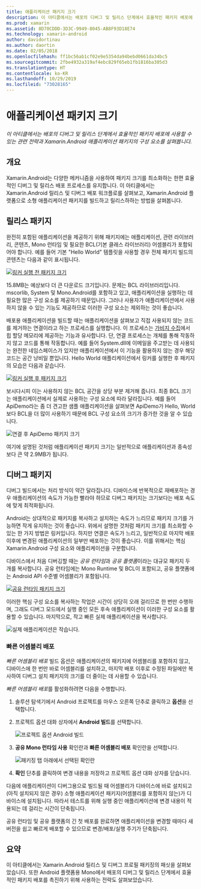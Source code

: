 ```yaml
---
title: 애플리케이션 패키지 크기
description: 이 아티클에서는 배포의 디버그 및 릴리스 단계에서 효율적인 패키지 배포에 사용할 수 있는 관련 전략과 Xamarin.Android 애플리케이션 패키지의 구성 요소를 살펴봅니다.
ms.prod: xamarin
ms.assetid: 8D70CDDD-3D3C-9949-8045-AB8F93D18E74
ms.technology: xamarin-android
author: davidortinau
ms.author: daortin
ms.date: 02/05/2018
ms.openlocfilehash: ff1bc56ab1cf02e9e5354da94bebd0661da34bc5
ms.sourcegitcommit: 2fbe4932a319af4ebc829f65eb1fb1816ba305d3
ms.translationtype: HT
ms.contentlocale: ko-KR
ms.lasthandoff: 10/29/2019
ms.locfileid: "73028165"
---
```

# <a name="application-package-size"></a>애플리케이션 패키지 크기

_이 아티클에서는 배포의 디버그 및 릴리스 단계에서 효율적인 패키지 배포에 사용할 수 있는 관련 전략과 Xamarin.Android 애플리케이션 패키지의 구성 요소를 살펴봅니다._

## <a name="overview"></a>개요

Xamarin.Android는 다양한 메커니즘을 사용하여 패키지 크기를 최소화하는 한편 효율적인 디버그 및 릴리스 배포 프로세스를 유지합니다. 이 아티클에서는 Xamarin.Android 릴리스 및 디버그 배포 워크플로를 살펴보고, Xamarin.Android 플랫폼으로 소형 애플리케이션 패키지를 빌드하고 릴리스하하는 방법을 살펴봅니다.

## <a name="release-packages"></a>릴리스 패키지

완전히 포함된 애플리케이션을 제공하기 위해 패키지에는 애플리케이션, 관련 라이브러리, 콘텐츠, Mono 런타임 및 필요한 BCL(기본 클래스 라이브러리) 어셈블리가 포함되어야 합니다. 예를 들어 기본 "Hello World" 템플릿을 사용할 경우 전체 패키지 빌드의 콘텐츠는 다음과 같이 표시됩니다.

[![링커 실행 전 패키지 크기](app-package-size-images/hello-world-package-size-before-linker.png)](app-package-size-images/hello-world-package-size-before-linker.png#lightbox)

15.8MB는 예상보다 더 큰 다운로드 크기입니다. 문제는 BCL 라이브러리입니다. mscorlib, System 및 Mono.Android를 포함하고 있고, 애플리케이션을 실행하는 데 필요한 많은 구성 요소를 제공하기 때문입니다. 그러나 사용자가 애플리케이션에서 사용하지 않을 수 있는 기능도 제공하므로 이러한 구성 요소는 제외하는 것이 좋습니다.

배포용 애플리케이션을 빌드할 때는 애플리케이션을 살펴보고 직접 사용되지 않는 코드를 제거하는 연결이라고 하는 프로세스를 실행합니다. 이 프로세스는 [가비지 수집](~/android/internals/garbage-collection.md)에서 힙 할당 메모리에 제공하는 기능과 유사합니다. 단, 연결 프로세스는 개체를 통해 작동하지 않고 코드를 통해 작동합니다. 예를 들어 System.dll에 이메일을 주고받는 데 사용되는 완전한 네임스페이스가 있지만 애플리케이션에서 이 기능을 활용하지 않는 경우 해당 코드는 공간 낭비일 뿐입니다. Hello World 애플리케이션에서 링커를 실행한 후 패키지의 모습은 다음과 같습니다.

[![링커 실행 후 패키지 크기](app-package-size-images/hello-world-package-size-after-linker.png)](app-package-size-images/hello-world-package-size-after-linker.png#lightbox)

보시다시피 이는 사용하지 않는 BCL 공간을 상당 부분 제거해 줍니다. 최종 BCL 크기는 애플리케이션에서 실제로 사용하는 구성 요소에 따라 달라집니다. 예를 들어 ApiDemo라는 좀 더 견고한 샘플 애플리케이션을 살펴보면 ApiDemo가 Hello, World보다 BCL을 더 많이 사용하기 때문에 BCL 구성 요소의 크기가 증가한 것을 알 수 있습니다.

![연결 후 ApiDemo 패키지 크기](app-package-size-images/api-demo-package-size-after-linker.png)

여기에 설명된 것처럼 애플리케이션 패키지 크기는 일반적으로 애플리케이션과 종속성보다 큰 약 2.9MB가 됩니다.

## <a name="debug-packages"></a>디버그 패키지

디버그 빌드에서는 처리 방식이 약간 달라집니다. 디바이스에 반복적으로 재배포하는 경우 애플리케이션의 속도가 가능한 빨라야 하므로 디버그 패키지는 크기보다는 배포 속도에 맞게 최적화됩니다.

Android는 상대적으로 패키지를 복사하고 설치하는 속도가 느리므로 패키지 크기를 가능하면 작게 유지하는 것이 좋습니다. 위에서 설명한 것처럼 패키지 크기를 최소화할 수 있는 한 가지 방법은 링커입니다. 하지만 연결은 속도가 느리고, 일반적으로 마지막 배포 이후에 변경된 애플리케이션의 일부만 배포하는 것이 좋습니다. 이를 위해서는 핵심 Xamarin.Android 구성 요소와 애플리케이션을 구분합니다.

디바이스에서 처음 디버깅할 때는 *공유 런타임*과 *공유 플랫폼*이라는 대규모 패키지 두 개를 복사합니다. 공유 런타임에는 Mono Runtime 및 BCL이 포함되고, 공유 플랫폼에는 Android API 수준별 어셈블리가 포함됩니다.

[![공유 런타임 패키지 크기](app-package-size-images/shared-runtime-package-size.png)](app-package-size-images/shared-runtime-package-size.png#lightbox)

이러한 핵심 구성 요소를 복사하는 작업은 시간이 상당히 오래 걸리므로 한 번만 수행하며, 그래도 디버그 모드에서 실행 중인 모든 후속 애플리케이션이 이러한 구성 요소를 활용할 수 있습니다. 마지막으로, 작고 빠른 실제 애플리케이션을 복사합니다.

![실제 애플리케이션은 작습니다.](app-package-size-images/hello-world-debug-application-no-link.png)

### <a name="fast-assembly-deployment"></a>빠른 어셈블리 배포

*빠른 어셈블리 배포* 빌드 옵션은 애플리케이션의 패키지에 어셈블리를 포함하지 않고, 디바이스에 한 번만 바로 어셈블리를 설치하고, 마지막 배포 이후로 수정된 파일에만 복사하여 디버그 설치 패키지의 크기를 더 줄이는 데 사용할 수 있습니다.

*빠른 어셈블리 배포*를 활성화하려면 다음을 수행합니다.

1. 솔루션 탐색기에서 Android 프로젝트를 마우스 오른쪽 단추로 클릭하고 **옵션**을 선택합니다.

2. 프로젝트 옵션 대화 상자에서 **Android 빌드**를 선택합니다.  

    ![프로젝트 옵션 Android 빌드](app-package-size-images/fastdev0.png)

3. **공유 Mono 런타임 사용** 확인란과 **빠른 어셈블리 배포** 확인란을 선택합니다.  

    ![패키징 탭 아래에서 선택된 확인란](app-package-size-images/fastdev.png)

4. **확인** 단추를 클릭하여 변경 내용을 저장하고 프로젝트 옵션 대화 상자를 닫습니다.

다음에 애플리케이션이 디버그용으로 빌드될 때 어셈블리가 디바이스에 바로 설치되고(아직 설치되지 않은 경우) 소형 애플리케이션 패키지(어셈블리를 포함하지 않는)가 디바이스에 설치됩니다. 따라서 테스트를 위해 실행 중인 애플리케이션에 변경 내용이 적용되는 데 걸리는 시간이 단축됩니다.

공유 런타임 및 공유 플랫폼의 긴 첫 배포를 완료하면 애플리케이션을 변경할 때마다 새 버전을 쉽고 빠르게 배포할 수 있으므로 변경/배포/실행 주기가 단축됩니다.

## <a name="summary"></a>요약

이 아티클에서는 Xamarin.Android 릴리스 및 디버그 프로필 패키징의 패싯을 살펴보았습니다. 또한 Android 플랫폼용 Mono에서 배포의 디버그 및 릴리스 단계에서 효율적인 패키지 배포를 촉진하기 위해 사용하는 전략도 살펴보았습니다.
